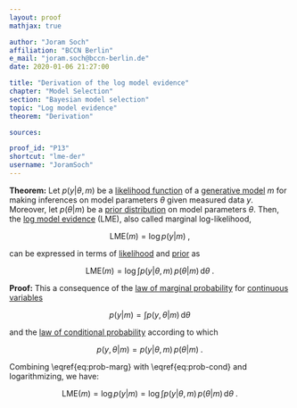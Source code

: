 ```yaml
---
layout: proof
mathjax: true

author: "Joram Soch"
affiliation: "BCCN Berlin"
e_mail: "joram.soch@bccn-berlin.de"
date: 2020-01-06 21:27:00

title: "Derivation of the log model evidence"
chapter: "Model Selection"
section: "Bayesian model selection"
topic: "Log model evidence"
theorem: "Derivation"

sources:

proof_id: "P13"
shortcut: "lme-der"
username: "JoramSoch"
---
```



**Theorem:** Let $p(y \vert \theta,m)$ be a [likelihood function](/D/lf) of a [generative model](/D/gm) $m$ for making inferences on model parameters $\theta$ given measured data $y$. Moreover, let $p(\theta \vert m)$ be a [prior distribution](/D/prior) on model parameters $\theta$. Then, the [log model evidence](/D/lme) (LME), also called marginal log-likelihood,

$$ \label{eq:LME-term}
\mathrm{LME}(m) = \log p(y|m) \; ,
$$

can be expressed in terms of [likelihood](/D/lf) and [prior](/D/prior) as

$$ \label{eq:LME-marg}
\mathrm{LME}(m) = \log \int p(y|\theta,m) \, p(\theta|m) \, \mathrm{d}\theta \; .
$$


**Proof:** This a consequence of the [law of marginal probability](/D/prob-marg) for [continuous variables](/D/rvar-disc)

$$ \label{eq:prob-marg}
p(y|m) = \int p(y,\theta|m) \, \mathrm{d}\theta
$$

and the [law of conditional probability](/D/prob-cond) according to which

$$ \label{eq:prob-cond}
p(y,\theta|m) = p(y|\theta,m) \, p(\theta|m) \; .
$$

Combining \eqref{eq:prob-marg} with \eqref{eq:prob-cond} and logarithmizing, we have:

$$ \label{eq:LME-marg-qed}
\mathrm{LME}(m) = \log p(y|m) = \log \int p(y|\theta,m) \, p(\theta|m) \, \mathrm{d}\theta \; .
$$